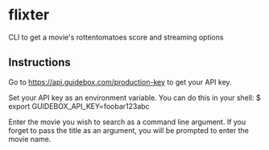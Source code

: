 # flixter
CLI to get a movie's rottentomatoes score and streaming options

## Instructions
Go to https://api.guidebox.com/production-key to get your API key.

Set your API key as an environment variable.  You can do this in your shell:  $ export GUIDEBOX_API_KEY=foobar123abc

Enter the movie you wish to search as a command line argument.  If you forget to pass the title as an argument, you will be prompted to enter the movie name. 

 
